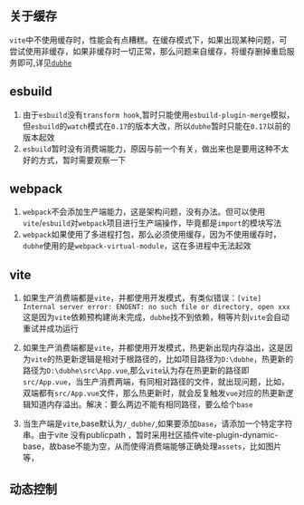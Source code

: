 <!-- ## 关于类型
当配置中`types`这一项为true运行时，或直接用`cli`进行`dubhe link`，出现错误：`[dubhe]:fail to create symlink`，这是因为`dubhe`会下载类型文件并缓存在本地，但此时并不会在工作目录下，需要通过创建软链接的方式把下载的类型文件关联到当前的工作文件夹中，在`windows`下这好像一定需要管理员权限，换成管理员权限运行即可，只需要第一次这样，后续启动时发现工作目录下已有内存，就直接跳过

> 此时在根目录下会创建`tsconfig.dubhe.json`，请将其与`tsconfig`关联 -->

## 关于缓存
 `vite`中不使用缓存时，性能会有点糟糕。在缓存模式下，如果出现某种问题，可尝试使用非缓存，如果非缓存时一切正常，那么问题来自缓存，将缓存删掉重启服务即可,详见[`dubhe`]()


## esbuild
1. 由于`esbuild`没有`transform hook`,暂时只能使用`esbuild-plugin-merge`模拟，但`esbuild`的`watch`模式在`0.17`的版本大改，所以`dubhe`暂时只能在`0.17`以前的版本起效
2. `esbuild`暂时没有消费端能力，原因与前一个有关，做出来也是要用这种不太好的方式，暂时需要观察一下

## webpack
1. `webpack`不会添加生产端能力，这是架构问题，没有办法。但可以使用`vite`/`esbuild`对`webpack`项目进行生产端操作，毕竟都是`import`的模块写法
2. `webpack`如果使用了多进程打包，那么必须使用缓存，因为不使用缓存时，`dubhe`使用的是`webpack-virtual-module`，这在多进程中无法起效


## vite

1. 如果生产消费端都是`vite`，并都使用开发模式，有类似错误：`[vite] Internal server error: ENOENT: no such file or directory, open xxx`
这是因为`vite`依赖预构建尚未完成，`dubhe`找不到依赖，稍等片刻`vite`会自动重试并成功运行

2. 如果生产消费端都是`vite`，并都使用开发模式，热更新出现内存溢出，这是因为`vite`的热更新逻辑是相对于根路径的，比如项目路径为`D:\dubhe`，热更新的路径为`D:\dubhe\src\App.vue`,那么`vite`认为存在热更新的路径即`src/App.vue`，当生产消费两端，有同相对路径的文件，就出现问题，比如，双端都有`src/App.vue`文件，那么热更新时，就会反复触发`vue`对应的热更新逻辑知道内存溢出。解决：要么两边不能有相同路径，要么给个`base`

3. 当生产端是`vite`,base默认为`/_dubhe/`,如果要添加`base`，请添加一个特定字符串。由于vite 没有publicpath ，暂时采用社区插件vite-plugin-dynamic-base，故base不能为空，从而使得消费端能够正确处理`assets`，比如图片等，

## 动态控制
